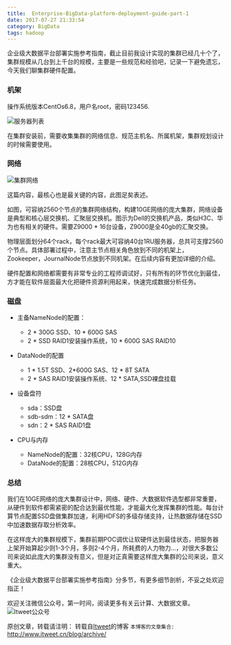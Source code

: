 ```yaml
---
title:  Enterprise-BigData-platform-deployment-guide-part-1
date: 2017-07-27 21:33:54
category: BigData
tags: hadoop
---
```

企业级大数据平台部署实施参考指南，截止目前我设计实现的集群已经几十个了，集群规模从几台到上千台的规模，主要是一些规范和经验吧，记录一下避免遗忘，今天我们聊集群硬件配置。

### 机架

操作系统版本CentOs6.8，用户名root，密码123456.

![服务器列表](https://github.com/itweet/labs/raw/master/BigData/img/server_list.png)

在集群安装前，需要收集集群的网络信息、规范主机名、所属机架，集群规划设计的时候需要使用。

### 网络

![集群网络](https://github.com/itweet/labs/raw/master/BigData/img/cluster_network.png)

这篇内容，最核心也是最关键的内容，此图足矣表述。

如图，可容纳2560个节点的集群网络结构，构建10GE网络的庞大集群，网络设备是典型和核心层交换机、汇聚层交换机。图示为Dell的交换机产品，类似H3C、华为也有相关的硬件。需要Z9000 * 16台设备，Z9000是全40gb的汇聚交换。

物理层面划分64个rack，每个rack最大可容纳40台1RU服务器，总共可支撑2560个节点。具体部署过程中，注意主节点相关角色放到不同的机架上，Zookeeper，JournalNode节点放到不同机架。在后续内容有更加详细的介绍。

硬件配置和网络都需要有非常专业的工程师调试好，只有所有的环节优化到最佳，方才能在软件层面最大化把硬件资源利用起来，快速完成数据分析任务。

### 磁盘

* 主备NameNode的配置：
    - 2 * 300G SSD、10 * 600G SAS
    - 2 * SSD RAID1安装操作系统，10 * 600G SAS RAID10

* DataNode的配置
    - 1 * 1.5T SSD、2*600G SAS、12 * 8T SATA
    - 2 * SAS RAID1安装操作系统、12 * SATA,SSD裸盘挂载

* 设备盘符
    - sda：SSD盘
    - sdb-sdm：12 * SATA盘
    - sdn：2 * SAS RAID1盘

* CPU与内存
    - NameNode的配置：32核CPU，128G内存
    - DataNode的配置：28核CPU，512G内存

### 总结

我们在10GE网络的庞大集群设计中，网络、硬件、大数据软件选型都非常重要，从硬件到软件都需紧密的配合达到最优性能，才能最大化发挥集群的性能。每台计算节点配置SSD盘做集群加速，利用HDFS的多级存储支持，让热数据存储在SSD中加速数据存取分析效率。

在这样庞大的集群规模下，集群前期POC调优让软硬件达到最佳状态，把服务器上架开始算起少则1-3个月，多则2-4个月，所耗费的人力物力...，对很大多数公司来说如此庞大的集群没有意义，但是对正真需要这样庞大集群的公司来说，意义重大。

《企业级大数据平台部署实施参考指南》分多节，有更多细节剖析，不妥之处欢迎指正！

欢迎关注微信公众号，第一时间，阅读更多有关云计算、大数据文章。
![Itweet公众号](https://github.com/itweet/labs/raw/master/common/img/weixin_public.gif)

原创文章，转载请注明： 转载自[Itweet](http://www.itweet.cn)的博客
`本博客的文章集合:` http://www.itweet.cn/blog/archive/